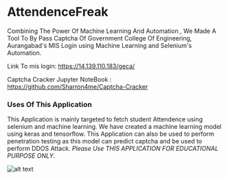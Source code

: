 # AttendenceFreak
Combining The Power Of Machine Learning And Automation , We Made A Tool To By Pass Captcha Of Government College Of Engineering, Aurangabad's MIS Login using Machine Learning and Selenium's Automation.

Link To mis login: https://14.139.110.183/geca/

Captcha Cracker Jupyter NoteBook : https://github.com/Sharron4me/Captcha-Cracker

### Uses Of This Application
This Application is mainly targeted to fetch student Attendence using selenium and machine learning. 
We have created a machine learning model using keras and tensorflow. 
This Application can also be used to perform penetration testing as this model can predict captcha and be used to perform DDOS Attack. *Please Use THIS APPLICATION FOR EDUCATIONAL PURPOSE ONLY*.


![alt text](https://i.imgur.com/1F5cPYB.gif)
